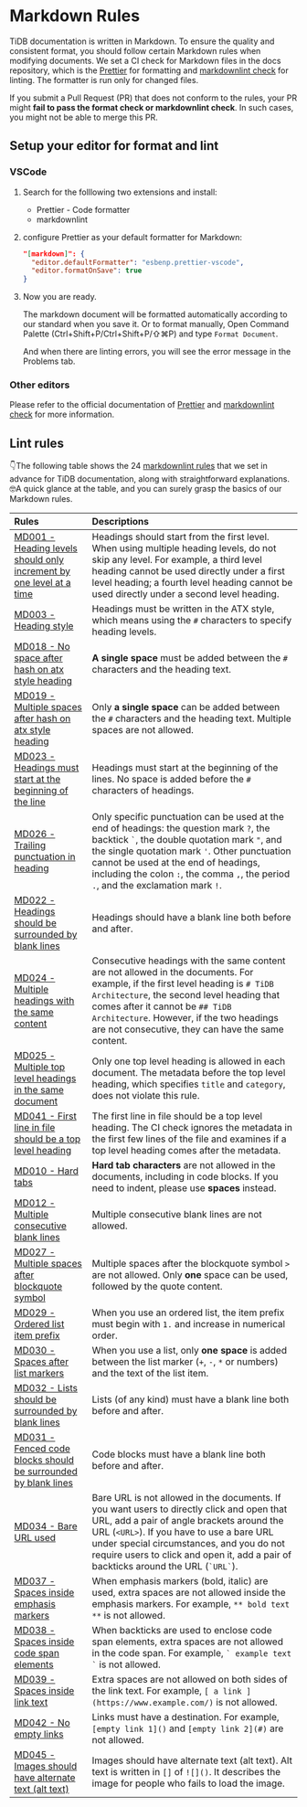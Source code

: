 # Markdown Rules

TiDB documentation is written in Markdown. To ensure the quality and consistent format, you should follow certain Markdown rules when modifying documents. We set a CI check for Markdown files in the docs repository, which is the [Prettier](https://github.com/prettier/prettier) for formatting and [markdownlint check](https://github.com/DavidAnson/markdownlint/blob/master/doc/Rules.md) for linting. The formatter is run only for changed files.

If you submit a Pull Request (PR) that does not conform to the rules, your PR might **fail to pass the format check or markdownlint check**. In such cases, you might not be able to merge this PR.

## Setup your editor for format and lint

### VSCode

1. Search for the folllowing two extensions and install:

   - Prettier - Code formatter
   - markdownlint

2. configure Prettier as your default formatter for Markdown:

   ```json
   "[markdown]": {
     "editor.defaultFormatter": "esbenp.prettier-vscode",
     "editor.formatOnSave": true
   }
   ```

3. Now you are ready.

   The markdown document will be formatted automatically according to our standard when you save it. Or to format manually, Open Command Palette (Ctrl+Shift+P/Ctrl+Shift+P/⇧⌘P) and type `Format Document`.

   And when there are linting errors, you will see the error message in the Problems tab.

### Other editors

Please refer to the official documentation of [Prettier](https://github.com/prettier/prettier) and [markdownlint check](https://github.com/DavidAnson/markdownlint/blob/master/doc/Rules.md) for more information.

## Lint rules

👇The following table shows the 24 [markdownlint rules](https://github.com/DavidAnson/markdownlint/blob/master/doc/Rules.md) that we set in advance for TiDB documentation, along with straightforward explanations. 🤓A quick glance at the table, and you can surely grasp the basics of our Markdown rules.

| Rules                                                                                                                                                                                                          | Descriptions                                                                                                                                                                                                                                                                                                                |
| :------------------------------------------------------------------------------------------------------------------------------------------------------------------------------------------------------------- | :-------------------------------------------------------------------------------------------------------------------------------------------------------------------------------------------------------------------------------------------------------------------------------------------------------------------------- |
| [MD001 - Heading levels should only increment by one level at a time](https://github.com/DavidAnson/markdownlint/blob/master/doc/Rules.md#md001---heading-levels-should-only-increment-by-one-level-at-a-time) | Headings should start from the first level. When using multiple heading levels, do not skip any level. For example, a third level heading cannot be used directly under a first level heading; a fourth level heading cannot be used directly under a second level heading.                                                 |
| [MD003 - Heading style](https://github.com/DavidAnson/markdownlint/blob/master/doc/Rules.md#md003---heading-style)                                                                                             | Headings must be written in the ATX style, which means using the `#` characters to specify heading levels.                                                                                                                                                                                                                  |
| [MD018 - No space after hash on atx style heading](https://github.com/DavidAnson/markdownlint/blob/master/doc/Rules.md#md018---no-space-after-hash-on-atx-style-heading)                                       | **A single space** must be added between the `#` characters and the heading text.                                                                                                                                                                                                                                           |
| [MD019 - Multiple spaces after hash on atx style heading](https://github.com/DavidAnson/markdownlint/blob/master/doc/Rules.md#md019---multiple-spaces-after-hash-on-atx-style-heading)                         | Only **a single space** can be added between the `#` characters and the heading text. Multiple spaces are not allowed.                                                                                                                                                                                                      |
| [MD023 - Headings must start at the beginning of the line](https://github.com/DavidAnson/markdownlint/blob/master/doc/Rules.md#md023---headings-must-start-at-the-beginning-of-the-line)                       | Headings must start at the beginning of the lines. No space is added before the `#` characters of headings.                                                                                                                                                                                                                 |
| [MD026 - Trailing punctuation in heading](https://github.com/DavidAnson/markdownlint/blob/master/doc/Rules.md#md026---trailing-punctuation-in-heading)                                                         | Only specific punctuation can be used at the end of headings: the question mark `?`, the backtick `` ` ``, the double quotation mark `"`, and the single quotation mark `'`. Other punctuation cannot be used at the end of headings, including the colon `:`, the comma `,`, the period `.`, and the exclamation mark `!`. |
| [MD022 - Headings should be surrounded by blank lines](https://github.com/DavidAnson/markdownlint/blob/master/doc/Rules.md#md022---headings-should-be-surrounded-by-blank-lines)                               | Headings should have a blank line both before and after.                                                                                                                                                                                                                                                                    |
| [MD024 - Multiple headings with the same content](https://github.com/DavidAnson/markdownlint/blob/master/doc/Rules.md#md024---multiple-headings-with-the-same-content)                                         | Consecutive headings with the same content are not allowed in the documents. For example, if the first level heading is `# TiDB Architecture`, the second level heading that comes after it cannot be `## TiDB Architecture`. However, if the two headings are not consecutive, they can have the same content.             |
| [MD025 - Multiple top level headings in the same document](https://github.com/DavidAnson/markdownlint/blob/master/doc/Rules.md#md025---multiple-top-level-headings-in-the-same-document)                       | Only one top level heading is allowed in each document. The metadata before the top level heading, which specifies `title` and `category`, does not violate this rule.                                                                                                                                                      |
| [MD041 - First line in file should be a top level heading](https://github.com/DavidAnson/markdownlint/blob/master/doc/Rules.md#md041---first-line-in-file-should-be-a-top-level-heading)                       | The first line in file should be a top level heading. The CI check ignores the metadata in the first few lines of the file and examines if a top level heading comes after the metadata.                                                                                                                                    |
| [MD010 - Hard tabs](https://github.com/DavidAnson/markdownlint/blob/master/doc/Rules.md#md010---hard-tabs)                                                                                                     | **Hard tab characters** are not allowed in the documents, including in code blocks. If you need to indent, please use **spaces** instead.                                                                                                                                                                                   |
| [MD012 - Multiple consecutive blank lines](https://github.com/DavidAnson/markdownlint/blob/master/doc/Rules.md#md012---multiple-consecutive-blank-lines)                                                       | Multiple consecutive blank lines are not allowed.                                                                                                                                                                                                                                                                           |
| [MD027 - Multiple spaces after blockquote symbol](https://github.com/DavidAnson/markdownlint/blob/master/doc/Rules.md#md027---multiple-spaces-after-blockquote-symbol)                                         | Multiple spaces after the blockquote symbol `>` are not allowed. Only **one** space can be used, followed by the quote content.                                                                                                                                                                                             |
| [MD029 - Ordered list item prefix](https://github.com/DavidAnson/markdownlint/blob/master/doc/Rules.md#md029---ordered-list-item-prefix)                                                                       | When you use an ordered list, the item prefix must begin with `1.` and increase in numerical order.                                                                                                                                                                                                                         |
| [MD030 - Spaces after list markers](https://github.com/DavidAnson/markdownlint/blob/master/doc/Rules.md#md030---spaces-after-list-markers)                                                                     | When you use a list, only **one space** is added between the list marker (`+`, `-`, `*` or numbers) and the text of the list item.                                                                                                                                                                                          |
| [MD032 - Lists should be surrounded by blank lines](https://github.com/DavidAnson/markdownlint/blob/master/doc/Rules.md#md032---lists-should-be-surrounded-by-blank-lines)                                     | Lists (of any kind) must have a blank line both before and after.                                                                                                                                                                                                                                                           |
| [MD031 - Fenced code blocks should be surrounded by blank lines](https://github.com/DavidAnson/markdownlint/blob/master/doc/Rules.md#md031---fenced-code-blocks-should-be-surrounded-by-blank-lines)           | Code blocks must have a blank line both before and after.                                                                                                                                                                                                                                                                   |
| [MD034 - Bare URL used](https://github.com/DavidAnson/markdownlint/blob/master/doc/Rules.md#md034---bare-url-used)                                                                                             | Bare URL is not allowed in the documents. If you want users to directly click and open that URL, add a pair of angle brackets around the URL (`<URL>`). If you have to use a bare URL under special circumstances, and you do not require users to click and open it, add a pair of backticks around the URL (`` `URL` ``). |
| [MD037 - Spaces inside emphasis markers](https://github.com/DavidAnson/markdownlint/blob/master/doc/Rules.md#md037---spaces-inside-emphasis-markers)                                                           | When emphasis markers (bold, italic) are used, extra spaces are not allowed inside the emphasis markers. For example, `** bold text **` is not allowed.                                                                                                                                                                     |
| [MD038 - Spaces inside code span elements](https://github.com/DavidAnson/markdownlint/blob/master/doc/Rules.md#md038---spaces-inside-code-span-elements)                                                       | When backticks are used to enclose code span elements, extra spaces are not allowed in the code span. For example, `` ` example text ` `` is not allowed.                                                                                                                                                                   |
| [MD039 - Spaces inside link text](https://github.com/DavidAnson/markdownlint/blob/master/doc/Rules.md#md039---spaces-inside-link-text)                                                                         | Extra spaces are not allowed on both sides of the link text. For example, `[ a link ](https://www.example.com/)` is not allowed.                                                                                                                                                                                            |
| [MD042 - No empty links](https://github.com/DavidAnson/markdownlint/blob/master/doc/Rules.md#md042---no-empty-links)                                                                                           | Links must have a destination. For example, `[empty link 1]()` and `[empty link 2](#)` are not allowed.                                                                                                                                                                                                                     |
| [MD045 - Images should have alternate text (alt text)](https://github.com/DavidAnson/markdownlint/blob/master/doc/Rules.md#md045---images-should-have-alternate-text-alt-text)                                 | Images should have alternate text (alt text). Alt text is written in `[]` of `![]()`. It describes the image for people who fails to load the image.                                                                                                                                                                        |
